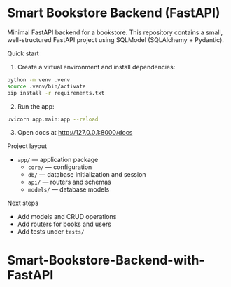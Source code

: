 # Smart Bookstore Backend (FastAPI)

Minimal FastAPI backend for a bookstore. This repository contains a small, well-structured FastAPI project using SQLModel (SQLAlchemy + Pydantic).

Quick start

1. Create a virtual environment and install dependencies:

```bash
python -m venv .venv
source .venv/bin/activate
pip install -r requirements.txt
```

2. Run the app:

```bash
uvicorn app.main:app --reload
```

3. Open docs at http://127.0.0.1:8000/docs

Project layout

- `app/` — application package
  - `core/` — configuration
  - `db/` — database initialization and session
  - `api/` — routers and schemas
  - `models/` — database models

Next steps

- Add models and CRUD operations
- Add routers for books and users
- Add tests under `tests/`
# Smart-Bookstore-Backend-with-FastAPI 
